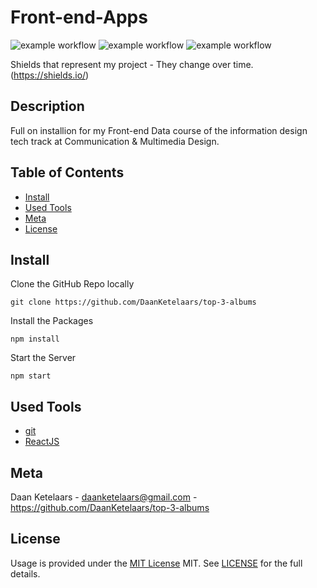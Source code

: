 # Front-end-Apps

![example workflow](https://img.shields.io/github/languages/count/DaanKetelaars/top-3-albums?style=flat-square)
![example workflow](https://img.shields.io/github/last-commit/DaanKetelaars/top-3-albums?style=flat-square)
![example workflow](https://img.shields.io/github/repo-size/DaanKetelaars/top-3-albums?style=flat-square)

Shields that represent my project - They change over time. (https://shields.io/)

## Description
Full on installion for my Front-end Data course of the information design tech track at Communication & Multimedia Design.

## Table of Contents

- [Install](#install)
- [Used Tools](#used-tools)
- [Meta](#meta)
- [License](#license)

## Install

Clone the GitHub Repo locally

```
git clone https://github.com/DaanKetelaars/top-3-albums
```

Install the Packages

```
npm install
```

Start the Server

```
npm start
```

## Used Tools

- [git](https://git-scm.com/)
- [ReactJS](https://reactjs.org)

## Meta

Daan Ketelaars - daanketelaars@gmail.com - https://github.com/DaanKetelaars/top-3-albums

## License

Usage is provided under the [MIT License](https://github.com/git/git-scm.com/blob/master/MIT-LICENSE.txt) MIT. See [LICENSE](https://github.com/DaanKetelaars/top-3-albums/blob/master/LICENSE) for the full details.


